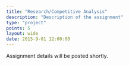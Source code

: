 ```yaml
---
title: "Research/Competitive Analysis"
description: "Description of the assignment"
type: "project"
points: 5
layout: wide
date: 2015-9-01 12:00:00
---
```


Assignment details will be posted shortly.